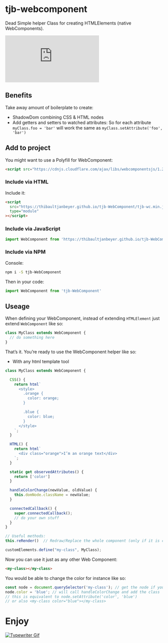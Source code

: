 # tjb-webcomponent

Dead Simple helper Class for creating HTMLElements (native WebComponents).

![gzip size](http://img.badgesize.io/https://thibaultjanbeyer.github.io/tjb-WebComponent/tjb-wc.min.js?compression=gzip)

## Benefits

Take away amount of boilerplate to create:

- ShadowDom combining CSS & HTML nodes
- Add getters and setters to watched attributes:
  So for each attribute `myClass.foo = 'bar'` will work the same as `myClass.setAttribute('foo', 'bar')`

## Add to project

You might want to use a Polyfill for WebComponent:

```html
<script src="https://cdnjs.cloudflare.com/ajax/libs/webcomponentsjs/1.2.0/webcomponents-lite.js"></script>
```

### Include via HTML

Include it:

```html
<script
  src="https://thibaultjanbeyer.github.io/tjb-WebComponent/tjb-wc.min.js"
  type="module"
></script>
```

### Include via JavaScript

```JavaScript
import WebComponent from 'https://thibaultjanbeyer.github.io/tjb-WebComponent/tjb-wc.min.js'
```

### Include via NPM

Console:

```bash
npm i -S tjb-WebComponent
```

Then in your code:

```JavaScript
import WebComponent from 'tjb-WebComponent'
```

## Useage

When defining your WebComponent, instead of extending `HTMLElement` just extend `WebComponent` like so:

```JavaScript
class MyClass extends WebComponent {
  // do something here
}
```

That’s it. You’re ready to use the WebComponent helper like so:

- With any html template tool

```JavaScript
class MyClass extends WebComponent {

  CSS() {
    return html`
      <style>
        .orange {
          color: orange;
        }

        .blue {
          color: blue;
        }
      </style>
    `;
  }

  HTML() {
    return html`
      <div class="orange">I’m an orange text</div>
    `;
  }

  static get observedAttributes() {
    return ['color']
  }

  handleColorChange(newValue, oldValue) {
    this.domNode.className = newValue;
  }

  connectedCallback() {
    super.connectedCallback();
    // do your own stuff
  }
}

// Useful methods:
this.reRender()  // Redraw/Replace the whole component (only if it is connected)

customElements.define("my-class", MyClass);
```

Now you can use it just as any other Web Component:

```html
<my-class></my-class>
```

You would be able to change the color for instance like so:

```JavaScript
const node = document.querySelector('my-class'); // get the node if you don’t already have it
node.color = 'blue'; // will call handleColorChange and add the class 'blue'
// this is equivalent to node.setAttribute('color', 'blue')
// or also <my-class color="blue"></my-class>
```

# Enjoy

[![Typewriter Gif](https://thibaultjanbeyer.github.io/tjb-WebComponent/typewriter.gif)](http://thibaultjanbeyer.com/)
